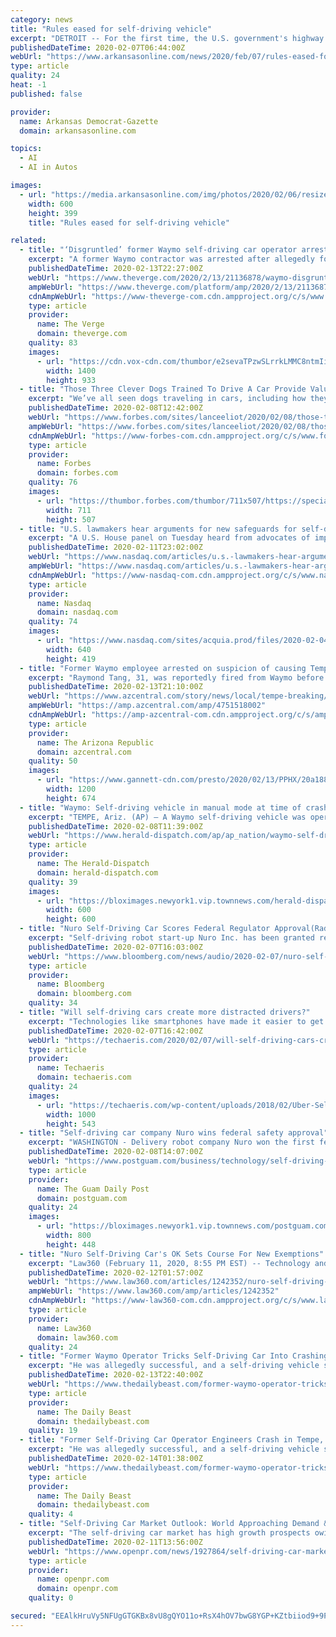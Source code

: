 ```yaml
---
category: news
title: "Rules eased for self-driving vehicle"
excerpt: "DETROIT -- For the first time, the U.S. government's highway safety agency has approved a company's request to deploy a self-driving vehicle that doesn't meet federal safety standards that apply to cars and trucks driven by humans. The National Highway Traffic Safety Administration granted temporary approval for Silicon Valley robotics company ..."
publishedDateTime: 2020-02-07T06:44:00Z
webUrl: "https://www.arkansasonline.com/news/2020/feb/07/rules-eased-for-self-driving-vehicle-20/?latest"
type: article
quality: 24
heat: -1
published: false

provider:
  name: Arkansas Democrat-Gazette
  domain: arkansasonline.com

topics:
  - AI
  - AI in Autos

images:
  - url: "https://media.arkansasonline.com/img/photos/2020/02/06/resized_265633-1d-autonomous-0207rgb_44-28621_t600.jpg?4326734cdb8e39baa3579048ef63ad7b451e7676"
    width: 600
    height: 399
    title: "Rules eased for self-driving vehicle"

related:
  - title: "‘Disgruntled’ former Waymo self-driving car operator arrested for causing car crash"
    excerpt: "A former Waymo contractor was arrested after allegedly forcing one of the company’s self-driving cars to crash in Tempe last month, according to AZ Central. Police say 31-year-old Raymond Tang drove his Mazda recklessly around the Waymo vehicle, eventually swerving in front of the self-driving car and slamming his brakes, causing the Waymo ..."
    publishedDateTime: 2020-02-13T22:27:00Z
    webUrl: "https://www.theverge.com/2020/2/13/21136878/waymo-disgruntled-employee-self-driving-car-crash-autonomous"
    ampWebUrl: "https://www.theverge.com/platform/amp/2020/2/13/21136878/waymo-disgruntled-employee-self-driving-car-crash-autonomous"
    cdnAmpWebUrl: "https://www-theverge-com.cdn.ampproject.org/c/s/www.theverge.com/platform/amp/2020/2/13/21136878/waymo-disgruntled-employee-self-driving-car-crash-autonomous"
    type: article
    provider:
      name: The Verge
      domain: theverge.com
    quality: 83
    images:
      - url: "https://cdn.vox-cdn.com/thumbor/e2sevaTPzwSLrrkLMMC8ntmIiWI=/0x0:2040x1360/1400x933/filters:focal(857x517:1183x843):no_upscale()/cdn.vox-cdn.com/uploads/chorus_image/image/66310283/vpavic_191202_3827_0025.0.jpg"
        width: 1400
        height: 933
  - title: "Those Three Clever Dogs Trained To Drive A Car Provide Valuable Lessons For AI Self-Driving Cars"
    excerpt: "We’ve all seen dogs traveling in cars, including how they like to peek out an open window and enjoy the fur-fluffing breeze and dwell in the cacophony of scents that blow along in the flavorful wind."
    publishedDateTime: 2020-02-08T12:42:00Z
    webUrl: "https://www.forbes.com/sites/lanceeliot/2020/02/08/those-three-clever-dogs-trained-to-drive-a-car-provide-valuable-lessons-for-ai-self-driving-cars/"
    ampWebUrl: "https://www.forbes.com/sites/lanceeliot/2020/02/08/those-three-clever-dogs-trained-to-drive-a-car-provide-valuable-lessons-for-ai-self-driving-cars/amp/"
    cdnAmpWebUrl: "https://www-forbes-com.cdn.ampproject.org/c/s/www.forbes.com/sites/lanceeliot/2020/02/08/those-three-clever-dogs-trained-to-drive-a-car-provide-valuable-lessons-for-ai-self-driving-cars/amp/"
    type: article
    provider:
      name: Forbes
      domain: forbes.com
    quality: 76
    images:
      - url: "https://thumbor.forbes.com/thumbor/711x507/https://specials-images.forbesimg.com/imageserve/1150260060/960x0.jpg?fit=scale"
        width: 711
        height: 507
  - title: "U.S. lawmakers hear arguments for new safeguards for self-driving cars"
    excerpt: "A U.S. House panel on Tuesday heard from advocates of imposing stricter safeguards for self-driving cars as part of any effort to speed the adoption of the vehicles on U.S. roads. By David Shepardson WASHINGTON,"
    publishedDateTime: 2020-02-11T23:02:00Z
    webUrl: "https://www.nasdaq.com/articles/u.s.-lawmakers-hear-arguments-for-new-safeguards-for-self-driving-cars-2020-02-11"
    ampWebUrl: "https://www.nasdaq.com/articles/u.s.-lawmakers-hear-arguments-for-new-safeguards-for-self-driving-cars-2020-02-11?amp"
    cdnAmpWebUrl: "https://www-nasdaq-com.cdn.ampproject.org/c/s/www.nasdaq.com/articles/u.s.-lawmakers-hear-arguments-for-new-safeguards-for-self-driving-cars-2020-02-11?amp"
    type: article
    provider:
      name: Nasdaq
      domain: nasdaq.com
    quality: 74
    images:
      - url: "https://www.nasdaq.com/sites/acquia.prod/files/2020-02-04T184957Z_2137662451_RC2UTE9VVL5F_RTRMADP_2_USA-TRUMP-SPEECH.JPG"
        width: 640
        height: 419
  - title: "Former Waymo employee arrested on suspicion of causing Tempe crash with self-driving car"
    excerpt: "Raymond Tang, 31, was reportedly fired from Waymo before he intentionally caused a crash with one of their vehicles, according to court records."
    publishedDateTime: 2020-02-13T21:10:00Z
    webUrl: "https://www.azcentral.com/story/news/local/tempe-breaking/2020/02/13/former-waymo-employee-arrested-after-tempe-crash-self-driving-car/4751518002/"
    ampWebUrl: "https://amp.azcentral.com/amp/4751518002"
    cdnAmpWebUrl: "https://amp-azcentral-com.cdn.ampproject.org/c/s/amp.azcentral.com/amp/4751518002"
    type: article
    provider:
      name: The Arizona Republic
      domain: azcentral.com
    quality: 50
    images:
      - url: "https://www.gannett-cdn.com/presto/2020/02/13/PPHX/20a18807-923a-49da-b9dc-7404b2750590-Raymond_Tang_mugshot.jpg?auto=webp&crop=479,269,x1,y167&format=pjpg&width=1200"
        width: 1200
        height: 674
  - title: "Waymo: Self-driving vehicle in manual mode at time of crash"
    excerpt: "TEMPE, Ariz. (AP) — A Waymo self-driving vehicle was operating in manual mode when it was involved in a rear-end collision in a Phoenix suburb and that the crash was caused by reckless driving of the other vehicle,"
    publishedDateTime: 2020-02-08T11:39:00Z
    webUrl: "https://www.herald-dispatch.com/ap/ap_nation/waymo-self-driving-vehicle-in-manual-mode-at-time-of/article_92c577c4-c2b3-5bc3-b384-d67125bbb2e3.html"
    type: article
    provider:
      name: The Herald-Dispatch
      domain: herald-dispatch.com
    quality: 39
    images:
      - url: "https://bloximages.newyork1.vip.townnews.com/herald-dispatch.com/content/tncms/custom/image/10aba90e-dd9e-11e6-8368-ebae1dfc24e1.png?resize=600%2C600"
        width: 600
        height: 600
  - title: "Nuro Self-Driving Car Scores Federal Regulator Approval(Radio)"
    excerpt: "Self-driving robot start-up Nuro Inc. has been granted regulatory permission to deploy its grocery delivery vehicles on the nation’s roads, making the company’s autonomous vehicles the first approved to temporarily sidestep car-safety standards."
    publishedDateTime: 2020-02-07T16:03:00Z
    webUrl: "https://www.bloomberg.com/news/audio/2020-02-07/nuro-self-driving-car-scores-federal-regulator-approval-radio"
    type: article
    provider:
      name: Bloomberg
      domain: bloomberg.com
    quality: 34
  - title: "Will self-driving cars create more distracted drivers?"
    excerpt: "Technologies like smartphones have made it easier to get distracted, but on the flip side, tech also seems to offer a solution. Self-driving vehicles could eliminate the dangers of distraction, but in their current state, they may do more harm than good. Distraction while driving is a serious issue. In 2017, crashes involving distracted drivers ..."
    publishedDateTime: 2020-02-07T16:42:00Z
    webUrl: "https://techaeris.com/2020/02/07/will-self-driving-cars-create-more-distracted-drivers/"
    type: article
    provider:
      name: Techaeris
      domain: techaeris.com
    quality: 24
    images:
      - url: "https://techaeris.com/wp-content/uploads/2018/02/Uber-Self-Driving-Car-FI-1000x543.jpg"
        width: 1000
        height: 543
  - title: "Self-driving car company Nuro wins federal safety approval"
    excerpt: "WASHINGTON - Delivery robot company Nuro won the first federal safety approval for a purpose-built self-driving vehicle, advancing the young company's plans to cart groceries around neighborhoods and marking a milestone for the autonomous vehicle industry. The approval indicates that federal regulators at the Department of Transportation ..."
    publishedDateTime: 2020-02-08T14:07:00Z
    webUrl: "https://www.postguam.com/business/technology/self-driving-car-company-nuro-wins-federal-safety-approval/article_1c34c964-4960-11ea-8ad5-17b7d62b54d5.html"
    type: article
    provider:
      name: The Guam Daily Post
      domain: postguam.com
    quality: 24
    images:
      - url: "https://bloximages.newyork1.vip.townnews.com/postguam.com/content/tncms/custom/image/5b4e41b6-2b8d-11ea-8eae-5b294050394f.png"
        width: 800
        height: 448
  - title: "Nuro Self-Driving Car's OK Sets Course For New Exemptions"
    excerpt: "Law360 (February 11, 2020, 8:55 PM EST) -- Technology and automotive stakeholders are hailing the federal government's first-ever blessing of a self-driving vehicle that will deliver food and packages, but experts say passenger-carrying autonomous vehicles ..."
    publishedDateTime: 2020-02-12T01:57:00Z
    webUrl: "https://www.law360.com/articles/1242352/nuro-self-driving-car-s-ok-sets-course-for-new-exemptions"
    ampWebUrl: "https://www.law360.com/amp/articles/1242352"
    cdnAmpWebUrl: "https://www-law360-com.cdn.ampproject.org/c/s/www.law360.com/amp/articles/1242352"
    type: article
    provider:
      name: Law360
      domain: law360.com
    quality: 24
  - title: "Former Waymo Operator Tricks Self-Driving Car Into Crashing, Cops Say"
    excerpt: "He was allegedly successful, and a self-driving vehicle slammed into his Mazda sedan around 10:30 p.m. January 30, as a local ABC affiliate previously reported. The Waymo vehicle’s autonomous driving was not engaged at the time of the crash, according to Tempe police, and the driver was the only one inside the vehicle. “His initial ..."
    publishedDateTime: 2020-02-13T22:40:00Z
    webUrl: "https://www.thedailybeast.com/former-waymo-operator-tricks-self-driving-car-into-crashing-in-tempe-cops-say"
    type: article
    provider:
      name: The Daily Beast
      domain: thedailybeast.com
    quality: 19
  - title: "Former Self-Driving Car Operator Engineers Crash in Tempe, Cops Say"
    excerpt: "He was allegedly successful, and a self-driving vehicle slammed into his Mazda sedan around 10:30 p.m. January 30, as a local ABC affiliate previously reported. The Waymo vehicle’s autonomous driving was not engaged at the time of the crash, according to Tempe police, and the driver was the only one inside the vehicle. “His initial ..."
    publishedDateTime: 2020-02-14T01:38:00Z
    webUrl: "https://www.thedailybeast.com/former-waymo-operator-tricks-self-driving-car-into-crashing-in-tempe-cops-say"
    type: article
    provider:
      name: The Daily Beast
      domain: thedailybeast.com
    quality: 4
  - title: "Self-Driving Car Market Outlook: World Approaching Demand & Growth Prospect 2019-2025 | BMW, Daimler, Ford, General Motors"
    excerpt: "The self-driving car market has high growth prospects owing to increasing demand for autonomous vehicles and technological advancement such as integration of artificial intelligence and machine learning technologies in the self- driving car propelling the market growth. For instance, Tesla announced to release fully self-driving cars by 2019."
    publishedDateTime: 2020-02-11T13:56:00Z
    webUrl: "https://www.openpr.com/news/1927864/self-driving-car-market-outlook-world-approaching-demand"
    type: article
    provider:
      name: openpr.com
      domain: openpr.com
    quality: 0

secured: "EEAlkHruVy5NFUgGTGKBx8vU8gQYO11o+RsX4hOV7bwG8YGP+KZtbiiod9+9PK3xOPKScYLaRBkTCJpGoWTyUhPrasWe2ecShRYIYbKbPMhxRRE+hCwxvUTh6OATxN7bwVGSqeCoR3yLL+GMnCiF3Ka+DX59FzUggbSbJ9A74CpvuSKlHjooeQjPj5fEuwCp/gLo+VLFLbTdPgxRkL+QRTqoyw4GZbQUZzdS2Q19vfeNSjIDz6lhWkj/qvSIn5UWsotzuG0YGZtDY8lR1OgWm2pV/NZzIhCn9aeMeYRQSapuKkKVZe6tXPh5vQeM1I5q;w2dzcHRZWDJNPvKbOEbrMw=="
---
```


